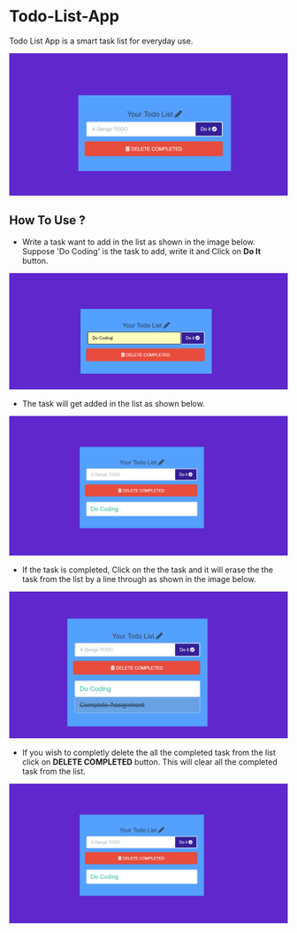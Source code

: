 # Todo-List-App
Todo List App is a smart task list for everyday use.

![app image](images/image-1.png)

## How To Use ?

- Write a task want to add in the list as shown in the image below. Suppose 'Do Coding' is the task to add, write it and Click on **Do It** button.

![app image](images/image-2.png)

- The task will get added in the list as shown below.

![app image](images/image-3.png)

- If the task is completed, Click on the the task and it will erase the the task from the list by a line through as shown in the image below.

![app image](images/image-4.png)

- If you wish to completly delete the all the completed task from the list click on **DELETE COMPLETED** button. This will clear all the completed task from the list.

![app image](images/image-3.png)




